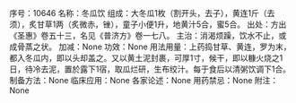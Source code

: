 序号：10646
名称：冬瓜饮
组成：大冬瓜1枚（割开头，去子），黄连1斤（去须），炙甘草1两（炙微赤，锉），童子小便1升，地黄汁5合，蜜5合。
出处：方出《圣惠》卷五十三，名见《普济方》卷一七八。
主治：消渴烦躁，饮水不止，或成骨蒸之状。
加减：None
功效：None
用法用量：上药捣甘草、黄连，罗为末，都入冬瓜内，即以头却盖之。又以黄土泥封裹，可厚1寸，候干，即以糠火烧之1日，待冷去泥，置於露下1宿，取瓜烂研，生布绞汁。每于食后以清粥饮调下1合。
制备方法：None
临床应用：None
各家论述：None
用药禁忌：None
附注：None
